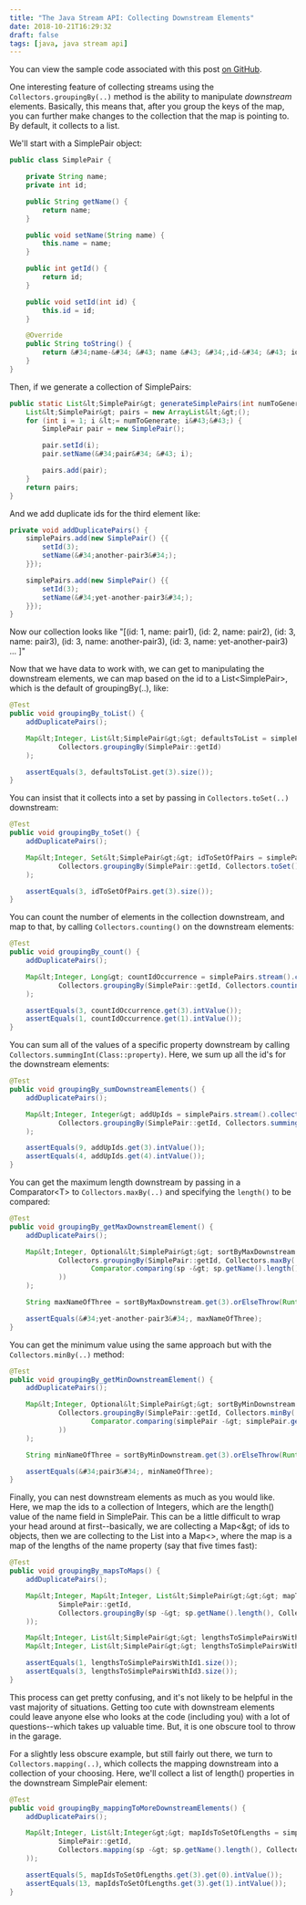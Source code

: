 ```yaml
---
title: "The Java Stream API: Collecting Downstream Elements"
date: 2018-10-21T16:29:32
draft: false
tags: [java, java stream api]
---
```


You can view the sample code associated with this post [on GitHub](https://github.com/nfisher23/java_stream_api_samples).

One interesting feature of collecting streams using the `Collectors.groupingBy(..)` method is the ability to manipulate _downstream_ elements. Basically,
this means that, after you group the keys of the map, you can further make changes to the collection that the map is pointing to. By default, it collects to a list.

We&#39;ll start with a SimplePair object:

```java
public class SimplePair {

    private String name;
    private int id;

    public String getName() {
        return name;
    }

    public void setName(String name) {
        this.name = name;
    }

    public int getId() {
        return id;
    }

    public void setId(int id) {
        this.id = id;
    }

    @Override
    public String toString() {
        return &#34;name-&#34; &#43; name &#43; &#34;,id-&#34; &#43; id;
    }
}
```

Then, if we generate a collection of SimplePairs:

```java
public static List&lt;SimplePair&gt; generateSimplePairs(int numToGenerate) {
    List&lt;SimplePair&gt; pairs = new ArrayList&lt;&gt;();
    for (int i = 1; i &lt;= numToGenerate; i&#43;&#43;) {
        SimplePair pair = new SimplePair();

        pair.setId(i);
        pair.setName(&#34;pair&#34; &#43; i);

        pairs.add(pair);
    }
    return pairs;
}
```

And we add duplicate ids for the third element like:

```java
private void addDuplicatePairs() {
    simplePairs.add(new SimplePair() {{
        setId(3);
        setName(&#34;another-pair3&#34;);
    }});

    simplePairs.add(new SimplePair() {{
        setId(3);
        setName(&#34;yet-another-pair3&#34;);
    }});
}

```

Now our collection looks like &#34;\[(id: 1, name: pair1), (id: 2, name: pair2), (id: 3, name: pair3), (id: 3, name: another-pair3), (id: 3, name: yet-another-pair3) ... \]&#34;

Now that we have data to work with, we can get to manipulating the downstream elements, we can map based on the id to a List&lt;SimplePair&gt;, which is the default of groupingBy(..), like:

```java
@Test
public void groupingBy_toList() {
    addDuplicatePairs();

    Map&lt;Integer, List&lt;SimplePair&gt;&gt; defaultsToList = simplePairs.stream().collect(
            Collectors.groupingBy(SimplePair::getId)
    );

    assertEquals(3, defaultsToList.get(3).size());
}

```

You can insist that it collects into a set by passing in `Collectors.toSet(..)` downstream:

```java
@Test
public void groupingBy_toSet() {
    addDuplicatePairs();

    Map&lt;Integer, Set&lt;SimplePair&gt;&gt; idToSetOfPairs = simplePairs.stream().collect(
            Collectors.groupingBy(SimplePair::getId, Collectors.toSet())
    );

    assertEquals(3, idToSetOfPairs.get(3).size());
}

```

You can count the number of elements in the collection downstream, and map to that, by calling `Collectors.counting()` on the downstream elements:

```java
@Test
public void groupingBy_count() {
    addDuplicatePairs();

    Map&lt;Integer, Long&gt; countIdOccurrence = simplePairs.stream().collect(
            Collectors.groupingBy(SimplePair::getId, Collectors.counting())
    );

    assertEquals(3, countIdOccurrence.get(3).intValue());
    assertEquals(1, countIdOccurrence.get(1).intValue());
}

```

You can sum all of the values of a specific property downstream by calling `Collectors.summingInt(Class::property)`.
Here, we sum up all the id&#39;s for the downstream elements:

```java
@Test
public void groupingBy_sumDownstreamElements() {
    addDuplicatePairs();

    Map&lt;Integer, Integer&gt; addUpIds = simplePairs.stream().collect(
            Collectors.groupingBy(SimplePair::getId, Collectors.summingInt(SimplePair::getId))
    );

    assertEquals(9, addUpIds.get(3).intValue());
    assertEquals(4, addUpIds.get(4).intValue());
}

```

You can get the maximum length downstream by passing in a Comparator&lt;T&gt; to `Collectors.maxBy(..)` and
specifying the `length()` to be compared:

```java
@Test
public void groupingBy_getMaxDownstreamElement() {
    addDuplicatePairs();

    Map&lt;Integer, Optional&lt;SimplePair&gt;&gt; sortByMaxDownstream = simplePairs.stream().collect(
            Collectors.groupingBy(SimplePair::getId, Collectors.maxBy(
                    Comparator.comparing(sp -&gt; sp.getName().length())
            ))
    );

    String maxNameOfThree = sortByMaxDownstream.get(3).orElseThrow(RuntimeException::new).getName();

    assertEquals(&#34;yet-another-pair3&#34;, maxNameOfThree);
}

```

You can get the minimum value using the same approach but with the `Collectors.minBy(..)` method:

```java
@Test
public void groupingBy_getMinDownstreamElement() {
    addDuplicatePairs();

    Map&lt;Integer, Optional&lt;SimplePair&gt;&gt; sortByMinDownstream = simplePairs.stream().collect(
            Collectors.groupingBy(SimplePair::getId, Collectors.minBy(
                    Comparator.comparing(simplePair -&gt; simplePair.getName().length())
            ))
    );

    String minNameOfThree = sortByMinDownstream.get(3).orElseThrow(RuntimeException::new).getName();

    assertEquals(&#34;pair3&#34;, minNameOfThree);
}

```

Finally, you can nest downstream elements as much as you would like. Here, we map the ids to a collection of Integers, which are the length() value
of the name field in SimplePair. This can be a little difficult to wrap your head around at first--basically, we are collecting a Map&lt;\&gt; of ids to objects, then
we are collecting to the List into a Map&lt;&gt;, where the map is a map of the lengths of the name property (say that five times fast):

```java
@Test
public void groupingBy_mapsToMaps() {
    addDuplicatePairs();

    Map&lt;Integer, Map&lt;Integer, List&lt;SimplePair&gt;&gt;&gt; mapToSetOfLengths = simplePairs.stream().collect(Collectors.groupingBy(
            SimplePair::getId,
            Collectors.groupingBy(sp -&gt; sp.getName().length(), Collectors.toList())
    ));

    Map&lt;Integer, List&lt;SimplePair&gt;&gt; lengthsToSimplePairsWithId1 = mapToSetOfLengths.get(1);
    Map&lt;Integer, List&lt;SimplePair&gt;&gt; lengthsToSimplePairsWithId3 = mapToSetOfLengths.get(3);

    assertEquals(1, lengthsToSimplePairsWithId1.size());
    assertEquals(3, lengthsToSimplePairsWithId3.size());
}

```

This process can get pretty confusing, and it&#39;s not likely to be helpful in the vast majority of situations. Getting too cute with downstream elements could leave anyone else who looks at the code (including you) with a lot of questions--which takes up valuable time. But, it is one obscure tool to throw in the garage.

For a slightly less obscure example, but still fairly out there, we turn to `Collectors.mapping(..)`, which collects the mapping downstream
into a collection of your choosing. Here, we&#39;ll collect a list of length() properties in the downstream SimplePair element:

```java
@Test
public void groupingBy_mappingToMoreDownstreamElements() {
    addDuplicatePairs();

    Map&lt;Integer, List&lt;Integer&gt;&gt; mapIdsToSetOfLengths = simplePairs.stream().collect(Collectors.groupingBy(
            SimplePair::getId,
            Collectors.mapping(sp -&gt; sp.getName().length(), Collectors.toList())
    ));

    assertEquals(5, mapIdsToSetOfLengths.get(3).get(0).intValue());
    assertEquals(13, mapIdsToSetOfLengths.get(3).get(1).intValue());
}

```
